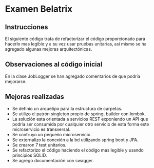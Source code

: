 # Examen Belatrix

## Instrucciones
El siguiente código trata de refactorizar el código proporcionado para hacerlo mas legible y a su vez usar pruebas unitarias, así mismo se ha agregado algunas mejoras arquitectónicas.

## Observaciones al código inicial
En la clase JobLogger se han agregado comentarios de que podría mejorarse.


## Mejoras realizadas
* Se definio un arquetipo para la estructura de carpetas.
* Se utilizo el patrón singleton propio de spring, builder con lombok.
* La solución esta orientada a servicios REST exponiendo un API que podría ser consumida por cualquier otro servicio de esta forma este microservicio es transversal.
* Se contruyo un pequeño microservicio.
* Se externalizo la conexión a la bd utilizando spring boot y JPA.
* Se crearon 7 test unitarios.
* Se refactorizo el código haciendo el código mas legible y usando principios SOLID.
* Se agrego documentación con swagger.



